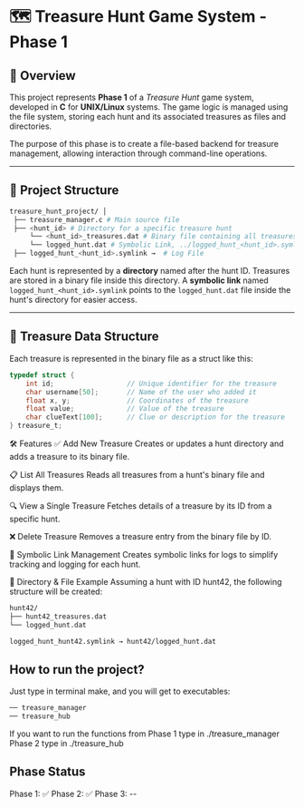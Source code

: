 # 🗺️ Treasure Hunt Game System - Phase 1

## 📌 Overview

This project represents **Phase 1** of a *Treasure Hunt* game system, developed in **C** for **UNIX/Linux** systems. The game logic is managed using the file system, storing each hunt and its associated treasures as files and directories.

The purpose of this phase is to create a file-based backend for treasure management, allowing interaction through command-line operations.

---

## 🧱 Project Structure

``` bash
treasure_hunt_project/ │
 ├── treasure_manager.c # Main source file
 ├── <hunt_id> # Directory for a specific treasure hunt
     └── <hunt_id>_treasures.dat # Binary file containing all treasures 
     └── logged_hunt.dat # Symbolic Link, ../logged_hunt_<hunt_id>.symlink
 ├── logged_hunt_<hunt_id>.symlink →  # Log File
```

Each hunt is represented by a **directory** named after the hunt ID. Treasures are stored in a binary file inside this directory. A **symbolic link** named `logged_hunt_<hunt_id>.symlink` points to the `logged_hunt.dat` file inside the hunt's directory for easier access.

---

## 💾 Treasure Data Structure

Each treasure is represented in the binary file as a struct like this:

```c
typedef struct {
    int id;                  // Unique identifier for the treasure
    char username[50];       // Name of the user who added it
    float x, y;              // Coordinates of the treasure
    float value;             // Value of the treasure
    char clueText[100];      // Clue or description for the treasure
} treasure_t;
```
🛠️ Features
✅ Add New Treasure
Creates or updates a hunt directory and adds a treasure to its binary file.

📋 List All Treasures
Reads all treasures from a hunt's binary file and displays them.

🔍 View a Single Treasure
Fetches details of a treasure by its ID from a specific hunt.

❌ Delete Treasure
Removes a treasure entry from the binary file by ID.

🔗 Symbolic Link Management
Creates symbolic links for logs to simplify tracking and logging for each hunt.

📂 Directory & File Example
Assuming a hunt with ID hunt42, the following structure will be created:
``` bash
hunt42/
├── hunt42_treasures.dat
└── logged_hunt.dat

logged_hunt_hunt42.symlink → hunt42/logged_hunt.dat
```


##  How to run the project?

Just type in terminal make, and you will get to executables:

``` bash
── treasure_manager
── treasure_hub

```

If you want to run the functions from 
    Phase 1 type in ./treasure_manager
    Phase 2 type in ./treasure_hub


##  Phase Status

Phase 1: ✅
Phase 2: ✅
Phase 3: --
